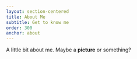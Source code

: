 ```yaml
---
layout: section-centered
title: About Me
subtitle: Get to know me
order: 300
anchor: about
---
```


A little bit about me. Maybe a **picture** or something?

